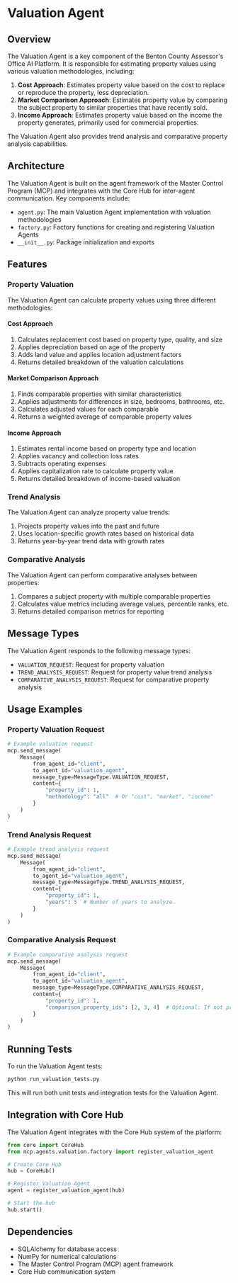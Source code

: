 # Valuation Agent

## Overview

The Valuation Agent is a key component of the Benton County Assessor's Office AI Platform. It is responsible for estimating property values using various valuation methodologies, including:

1. **Cost Approach**: Estimates property value based on the cost to replace or reproduce the property, less depreciation.
2. **Market Comparison Approach**: Estimates property value by comparing the subject property to similar properties that have recently sold.
3. **Income Approach**: Estimates property value based on the income the property generates, primarily used for commercial properties.

The Valuation Agent also provides trend analysis and comparative property analysis capabilities.

## Architecture

The Valuation Agent is built on the agent framework of the Master Control Program (MCP) and integrates with the Core Hub for inter-agent communication. Key components include:

- `agent.py`: The main Valuation Agent implementation with valuation methodologies
- `factory.py`: Factory functions for creating and registering Valuation Agents
- `__init__.py`: Package initialization and exports

## Features

### Property Valuation

The Valuation Agent can calculate property values using three different methodologies:

#### Cost Approach

1. Calculates replacement cost based on property type, quality, and size
2. Applies depreciation based on age of the property
3. Adds land value and applies location adjustment factors
4. Returns detailed breakdown of the valuation calculations

#### Market Comparison Approach

1. Finds comparable properties with similar characteristics
2. Applies adjustments for differences in size, bedrooms, bathrooms, etc.
3. Calculates adjusted values for each comparable
4. Returns a weighted average of comparable property values

#### Income Approach

1. Estimates rental income based on property type and location
2. Applies vacancy and collection loss rates
3. Subtracts operating expenses
4. Applies capitalization rate to calculate property value
5. Returns detailed breakdown of income-based valuation

### Trend Analysis

The Valuation Agent can analyze property value trends:

1. Projects property values into the past and future
2. Uses location-specific growth rates based on historical data
3. Returns year-by-year trend data with growth rates

### Comparative Analysis

The Valuation Agent can perform comparative analyses between properties:

1. Compares a subject property with multiple comparable properties
2. Calculates value metrics including average values, percentile ranks, etc.
3. Returns detailed comparison metrics for reporting

## Message Types

The Valuation Agent responds to the following message types:

- `VALUATION_REQUEST`: Request for property valuation
- `TREND_ANALYSIS_REQUEST`: Request for property value trend analysis
- `COMPARATIVE_ANALYSIS_REQUEST`: Request for comparative property analysis

## Usage Examples

### Property Valuation Request

```python
# Example valuation request
mcp.send_message(
    Message(
        from_agent_id="client",
        to_agent_id="valuation_agent",
        message_type=MessageType.VALUATION_REQUEST,
        content={
            "property_id": 1,
            "methodology": "all"  # Or "cost", "market", "income"
        }
    )
)
```

### Trend Analysis Request

```python
# Example trend analysis request
mcp.send_message(
    Message(
        from_agent_id="client",
        to_agent_id="valuation_agent",
        message_type=MessageType.TREND_ANALYSIS_REQUEST,
        content={
            "property_id": 1,
            "years": 5  # Number of years to analyze
        }
    )
)
```

### Comparative Analysis Request

```python
# Example comparative analysis request
mcp.send_message(
    Message(
        from_agent_id="client",
        to_agent_id="valuation_agent",
        message_type=MessageType.COMPARATIVE_ANALYSIS_REQUEST,
        content={
            "property_id": 1,
            "comparison_property_ids": [2, 3, 4]  # Optional: If not provided, similar properties will be found
        }
    )
)
```

## Running Tests

To run the Valuation Agent tests:

```bash
python run_valuation_tests.py
```

This will run both unit tests and integration tests for the Valuation Agent.

## Integration with Core Hub

The Valuation Agent integrates with the Core Hub system of the platform:

```python
from core import CoreHub
from mcp.agents.valuation.factory import register_valuation_agent

# Create Core Hub
hub = CoreHub()

# Register Valuation Agent
agent = register_valuation_agent(hub)

# Start the hub
hub.start()
```

## Dependencies

- SQLAlchemy for database access
- NumPy for numerical calculations
- The Master Control Program (MCP) agent framework
- Core Hub communication system